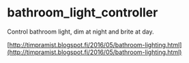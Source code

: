 # bathroom_light_controller
Control bathroom light, dim at night and brite at day.

[http://timpramist.blogspot.fi/2016/05/bathroom-lighting.html](http://timpramist.blogspot.fi/2016/05/bathroom-lighting.html)
